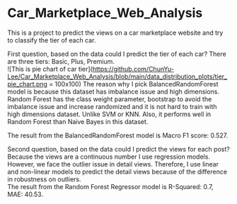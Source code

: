 # Car_Marketplace_Web_Analysis
This is a project to predict the views on a car marketplace website and try to classify the tier of each car. <br />

First question, based on the data could I predict the tier of each car?  There are three tiers: Basic, Plus, Premium.<br />
![This is pie chart of car tier](https://github.com/ChunYu-Lee/Car_Marketplace_Web_Analysis/blob/main/data_distribution_plots/tier_pie_chart.png = 100x100)
The reason why I pick BalancedRandomForest model is because this dataset has imbalance issue and high dimensions. Random Forest has the class weight parameter, bootstrap to avoid the imbalance issue and increase randomized and it is not hard to train with high dimensions dataset. Unlike SVM or KNN. Also, it performs well in Random Forest than Naive Bayes in this dataset. <br />

The result from the BalancedRandomForest model is Macro F1 score: 0.527. <br />


Second question, based on the data could I predict the views for each post? <br />
Because the views are a continuous number I use regression models. However, we face the outlier issue in detail views. Therefore, I use linear and non-linear models to predict the detail views because of the difference in robustness on outliers. <br />
The result from the Random Forest Regressor model is R-Squared: 0.7, MAE: 40.53.
